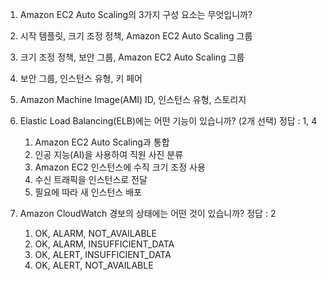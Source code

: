 1. Amazon EC2 Auto Scaling의 3가지 구성 요소는 무엇입니까? 

1. 시작 템플릿, 크기 조정 정책, Amazon EC2 Auto Scaling 그룹 
2. 크기 조정 정책, 보안 그룹, Amazon EC2 Auto Scaling 그룹
3. 보안 그룹, 인스턴스 유형, 키 페어
4. Amazon Machine Image(AMI) ID, 인스턴스 유형, 스토리지


2. Elastic Load Balancing(ELB)에는 어떤 기능이 있습니까? (2개 선택) 정답 : 1, 4

   1. Amazon EC2 Auto Scaling과 통합
   2. 인공 지능(AI)을 사용하여 직원 사진 분류
   3. Amazon EC2 인스턴스에 수직 크기 조정 사용
   4. 수신 트래픽을 인스턴스로 전달
   5. 필요에 따라 새 인스턴스 배포

3. Amazon CloudWatch 경보의 상태에는 어떤 것이 있습니까?  정답 : 2

    1. OK, ALARM, NOT_AVAILABLE
    2. OK, ALARM, INSUFFICIENT_DATA
    3. OK, ALERT, INSUFFICIENT_DATA
    4. OK, ALERT, NOT_AVAILABLE

    